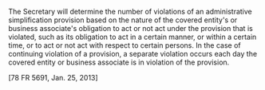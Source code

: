 The Secretary will determine the number of violations of an administrative simplification provision based on the nature of the covered entity's or business associate's obligation to act or not act under the provision that is violated, such as its obligation to act in a certain manner, or within a certain time, or to act or not act with respect to certain persons. In the case of continuing violation of a provision, a separate violation occurs each day the covered entity or business associate is in violation of the provision.

[78 FR 5691, Jan. 25, 2013]
